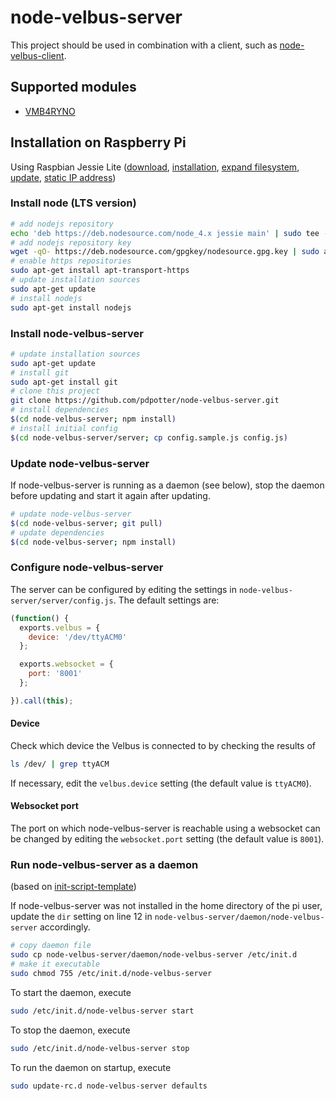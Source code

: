 # node-velbus-server

This project should be used in combination with a client, such as
[node-velbus-client](https://github.com/pdpotter/node-velbus-client).

## Supported modules
* [VMB4RYNO](http://www.velbus.eu/products/view/?id=383130)

## Installation on Raspberry Pi

Using Raspbian Jessie Lite
([download](https://www.raspberrypi.org/downloads/raspbian/),
[installation](https://www.raspberrypi.org/documentation/installation/installing-images/README.md),
[expand filesystem](https://www.raspberrypi.org/documentation/configuration/raspi-config.md),
[update](https://www.raspberrypi.org/documentation/raspbian/updating.md),
[static IP address](https://pi-hole.net/faq/how-do-i-set-a-static-ip-address-in-raspbian-jessie-using-etcdhcpcd-conf/))

### Install node (LTS version)
```bash
# add nodejs repository
echo 'deb https://deb.nodesource.com/node_4.x jessie main' | sudo tee --append /etc/apt/sources.list.d/nodesource.list
# add nodejs repository key
wget -qO- https://deb.nodesource.com/gpgkey/nodesource.gpg.key | sudo apt-key add -
# enable https repositories
sudo apt-get install apt-transport-https
# update installation sources
sudo apt-get update
# install nodejs
sudo apt-get install nodejs
```

### Install node-velbus-server
```bash
# update installation sources
sudo apt-get update
# install git
sudo apt-get install git
# clone this project
git clone https://github.com/pdpotter/node-velbus-server.git
# install dependencies
$(cd node-velbus-server; npm install)
# install initial config
$(cd node-velbus-server/server; cp config.sample.js config.js)
```

### Update node-velbus-server
If node-velbus-server is running as a daemon (see below), stop the daemon before
updating and start it again after updating.

```bash
# update node-velbus-server
$(cd node-velbus-server; git pull)
# update dependencies
$(cd node-velbus-server; npm install)
```

### Configure node-velbus-server
The server can be configured by editing the settings in
`node-velbus-server/server/config.js`. The default settings are:
```javascript
(function() {
  exports.velbus = {
    device: '/dev/ttyACM0'
  };

  exports.websocket = {
    port: '8001'
  };

}).call(this);

```

#### Device
Check which device the Velbus is connected to by checking the results of
```bash
ls /dev/ | grep ttyACM
```
If necessary, edit the `velbus.device` setting (the default value is `ttyACM0`).

#### Websocket port
The port on which node-velbus-server is reachable using a websocket can be
changed by editing the `websocket.port` setting (the default value is `8001`).

### Run node-velbus-server as a daemon
(based on [init-script-template](https://github.com/fhd/init-script-template/))

If node-velbus-server was not installed in the home directory of the pi user,
update the `dir` setting on line 12 in
`node-velbus-server/daemon/node-velbus-server` accordingly.

```bash
# copy daemon file
sudo cp node-velbus-server/daemon/node-velbus-server /etc/init.d
# make it executable
sudo chmod 755 /etc/init.d/node-velbus-server
```

To start the daemon, execute
```bash
sudo /etc/init.d/node-velbus-server start
```

To stop the daemon, execute
```bash
sudo /etc/init.d/node-velbus-server stop
```

To run the daemon on startup, execute
```bash
sudo update-rc.d node-velbus-server defaults
```
